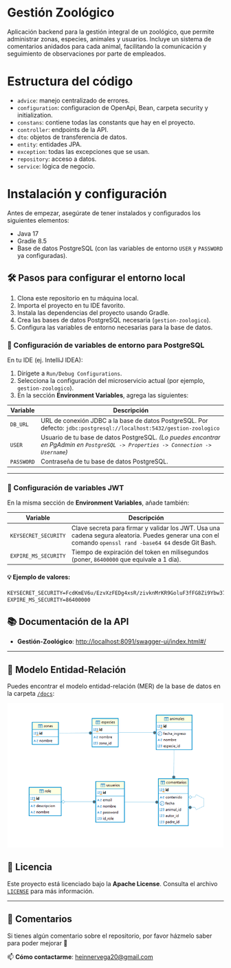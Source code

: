 # Gestión Zoológico
Aplicación backend para la gestión integral de un zoológico, que permite administrar zonas, especies, animales y usuarios. Incluye un sistema de comentarios anidados para cada animal, facilitando la comunicación y seguimiento de observaciones por parte de empleados.

# Estructura del código

- `advice`: manejo centralizado de errores.
- `configuration`: configuracion de OpenApi, Bean, carpeta security y initialization.
- `constans`: contiene todas las constants que hay en el proyecto.
- `controller`: endpoints de la API.
- `dto`: objetos de transferencia de datos.
- `entity`: entidades JPA.
- `exception`: todas las excepciones que se usan.
- `repository`: acceso a datos.
- `service`: lógica de negocio.

# Instalación y configuración

Antes de empezar, asegúrate de tener instalados y configurados los siguientes elementos:

- Java 17
- Gradle 8.5
- Base de datos PostgreSQL (con las variables de entorno `USER` y `PASSWORD` ya configuradas).

## 🛠️ Pasos para configurar el entorno local

1. Clona este repositorio en tu máquina local.
2. Importa el proyecto en tu IDE favorito.
3. Instala las dependencias del proyecto usando Gradle.
4. Crea las bases de datos PostgreSQL necesaria (`gestion-zoologico`).
5. Configura las variables de entorno necesarias para la base de datos.

### 🔧 Configuración de variables de entorno para PostgreSQL

En tu IDE (ej. IntelliJ IDEA):

1. Dirígete a `Run/Debug Configurations`.
2. Selecciona la configuración del microservicio actual (por ejemplo, `gestion-zoologico`).
3. En la sección **Environment Variables**, agrega las siguientes:

| Variable   | Descripción |
|------------|-------------|
| `DB_URL`	  |URL de conexión JDBC a la base de datos PostgreSQL. Por defecto: `jdbc:postgresql://localhost:5432/gestion-zoologico`|
| `USER`     | Usuario de tu base de datos PostgreSQL. *(Lo puedes encontrar en PgAdmin en `PostgreSQL -> Properties -> Connection -> Username`)* |
| `PASSWORD` | Contraseña de tu base de datos PostgreSQL. |

---

### 🔐 Configuración de variables JWT

En la misma sección de **Environment Variables**, añade también:

| Variable           | Descripción                                                                                                                                               |
|--------------------|-----------------------------------------------------------------------------------------------------------------------------------------------------------|
| `KEYSECRET_SECURITY`| Clave secreta para firmar y validar los JWT. Usa una cadena segura aleatoria. Puedes generar una con el comando `openssl rand -base64 64` desde Git Bash. |
| `EXPIRE_MS_SECURITY`| Tiempo de expiración del token en milisegundos (poner, `86400000` que equivale a 1 día).                                                                  |

#### 💡 Ejemplo de valores:
```env
KEYSECRET_SECURITY=FcdKmEV6u/EzvXzFEDg4xsR/zivknMrKR9GoluF3fFG8Zi9Ybw37TEVwToaVIhBjm3vaiE0L+RD+hyPwid9BcA==
EXPIRE_MS_SECURITY=86400000
```

## 📚 Documentación de la API

- **Gestión-Zoológico**: [http://localhost:8091/swagger-ui/index.html#/](http://localhost:8091/swagger-ui/index.html#/)

---

## 🧩 Modelo Entidad-Relación

Puedes encontrar el modelo entidad-relación (MER) de la base de datos en la carpeta [`/docs`](./docs/modelo-er.png):

![Modelo ER](./docs/modelo-er.png)

## 📝 Licencia

Este proyecto está licenciado bajo la **Apache License**. Consulta el archivo [`LICENSE`](./LICENSE) para más información.

---

## 💬 Comentarios

Si tienes algún comentario sobre el repositorio, por favor házmelo saber para poder mejorar 🙂

📫 **Cómo contactarme**: heinnervega20@gmail.com


